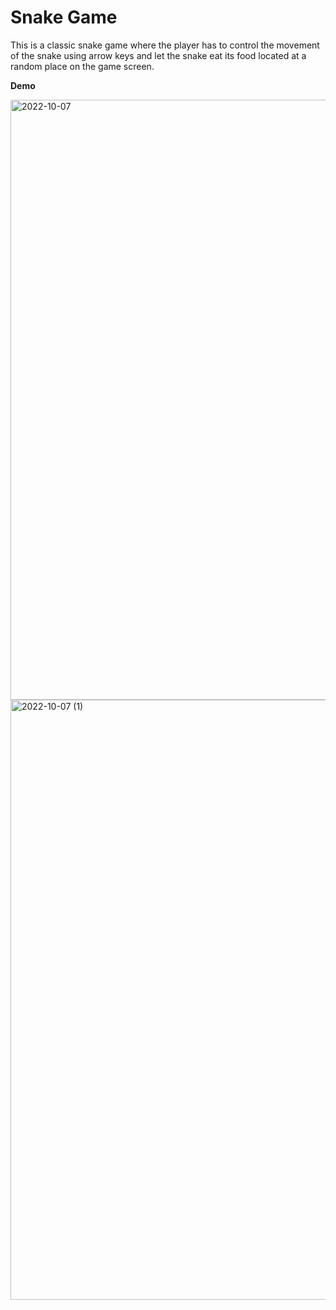 # Snake Game

This is a classic snake game where the player has to control the movement of the snake using arrow keys and let the snake eat its food located at a random place on the game screen.

**Demo**

<img width="960" alt="2022-10-07" src="https://user-images.githubusercontent.com/70847577/194517995-04d23e84-333b-4fa2-8ccb-f9decf409b06.png">

<img width="960" alt="2022-10-07 (1)" src="https://user-images.githubusercontent.com/70847577/194518028-a3194120-c9a5-4129-8b38-0f86727e8fba.png">
